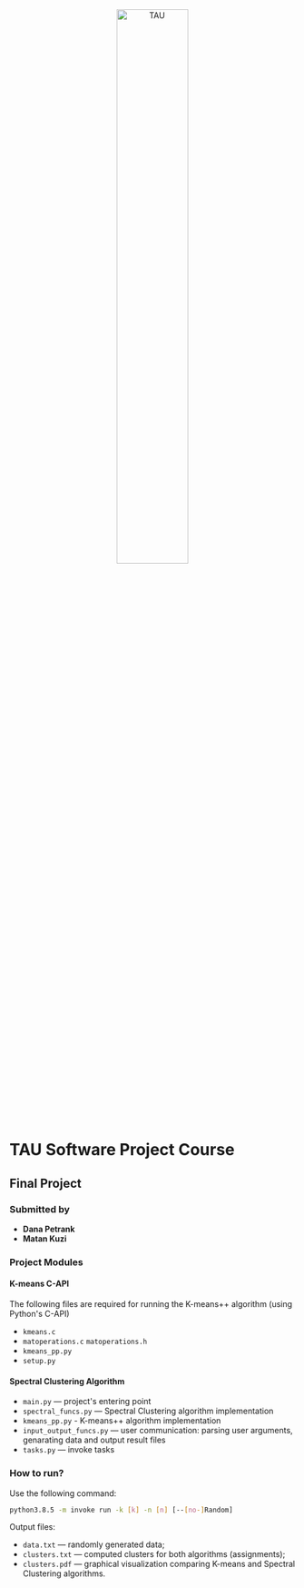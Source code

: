 <div style="text-align: center;"><img src="https://mma.prnewswire.com/media/1167265/Tel_Aviv_University_Logo.jpg?p=facebook" width="50%" height="50%" alt="TAU"></div>

# TAU Software Project Course
## Final Project
### Submitted by
* **Dana Petrank** &ensp;
* **Matan Kuzi**&ensp;&ensp;&ensp;&ensp;&ensp;&ensp;&ensp;&ensp; 

### Project Modules
#### K-means C-API
The following files are required for running the K-means++ algorithm (using Python's C-API)
* `kmeans.c`
* `matoperations.c` `matoperations.h`
* `kmeans_pp.py`
* `setup.py`


#### Spectral Clustering Algorithm
* `main.py` — project's entering point
* `spectral_funcs.py` — Spectral Clustering algorithm implementation
* `kmeans_pp.py` - K-means++ algorithm implementation
* `input_output_funcs.py` — user communication: parsing user arguments, genarating data and output result files
* `tasks.py` — invoke tasks


### How to run?
Use the following command:
```bash
python3.8.5 -m invoke run -k [k] -n [n] [--[no-]Random]
```

Output files:
* `data.txt` — randomly generated data;
* `clusters.txt` — computed clusters for both algorithms (assignments);
* `clusters.pdf` — graphical visualization comparing K-means and Spectral Clustering algorithms.




